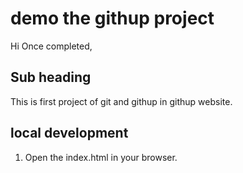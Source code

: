 # demo the githup project

Hi
Once completed,

## Sub heading 

This is first project of git and githup in githup website.

## local development 
 1. Open the index.html in your browser.
 